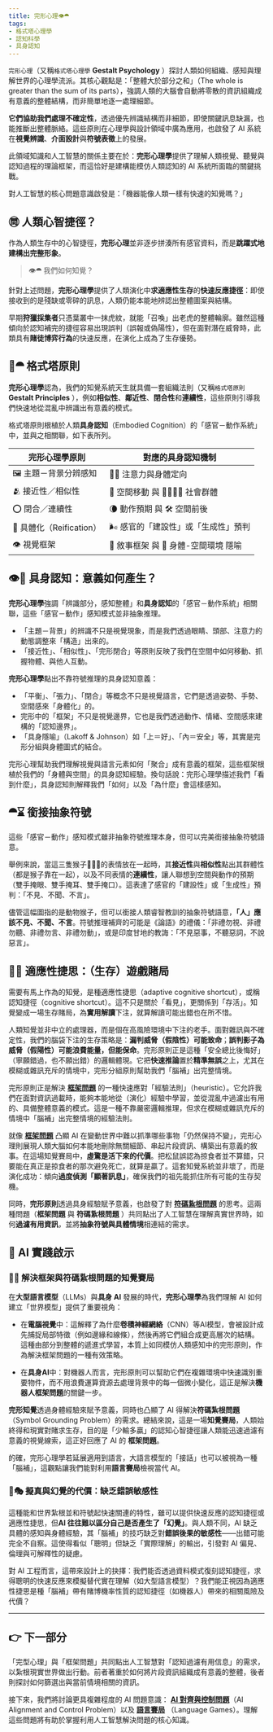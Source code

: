 ```yaml
---
title: 完形心理👁️⯊
tags:
- 格式塔心理學
- 認知科學
- 具身認知
---
```

`完形心理`（又稱`格式塔心理學` **Gestalt Psychology** ）探討人類如何組織、感知與理解世界的心理學流派。其核心觀點是：「整體大於部分之和」（The whole is greater than the sum of its parts），強調人類的大腦會自動將零散的資訊組織成有意義的整體結構，而非簡單地逐一處理細節。

**它們協助我們處理不確定性**，透過優先辨識結構而非細節，即使關鍵訊息缺漏，也能推斷出整體脈絡。這些原則在心理學與設計領域中廣為應用，也啟發了 AI 系統在**視覺辨識**、**介面設計**與**符號表徵**上的發展。

此領域知識和人工智慧的關係主要在於：**完形心理學**提供了理解人類視覺、聽覺與認知過程的理論框架，而這恰好是建構能模仿人類認知的 AI 系統所面臨的關鍵挑戰。

對人工智慧的核心問題意識啟發是：「機器能像人類一樣有快速的知覺嗎？」

## ㉄ 人類心智捷徑？

作為人類生存中的心智捷徑，**完形心理**並非逐步拼湊所有感官資料，而是**跳躍式地建構出完整形象**。

> 👁️⯊ 我們如何知覺？

針對上述問題，**完形心理學**提供了人類演化中**求適應性生存**的**快速反應捷徑**：即使接收到的是殘缺或零碎的訊息，人類仍能本能地辨認出整體圖案與結構。

早期**狩獵採集者**只憑葉叢中一抹虎紋，就能「召喚」出老虎的整體輪廓。雖然這種傾向於認知補完的捷徑容易出現誤判（誤報或偽陽性），但在面對潛在威脅時，此類具有**賭徒博弈行為**的快速反應，在演化上成為了生存優勢。

## 🔗⯊ 格式塔原則

**完形心理學**認為，我們的知覺系統天生就具備一套組織法則（又稱`格式塔原則` **Gestalt Principles** ），例如**相似性**、**鄰近性**、**閉合性**和**連續性**，這些原則引導我們快速地從混亂中辨識出有意義的模式。

格式塔原則根植於人類**具身認知**（Embodied Cognition）的「感官－動作系統」中，並與之相關聯，如下表所列。

| 完形心理學原則             | 對應的具身認知機制                  |
| ------------------- | -------------------------- |
| 🖼️ 主題－背景分辨感知       | 🧘‍♂️ 注意力與身體定向             |
| 🫂 接近性／相似性          | 💨 空間移動 與 👨‍👩‍👧‍👦 社會群體 |
| ⭕ 閉合／連續性            | 🌘 動作預期 與 🛠 空間前後          |
| 👻 具體化（Reification） | 🌬️ 感官的「建設性」或「生成性」預判       |
| 👁️ 視覺框架            | 📜 敘事框架 與 🌆 身體-空間環境 隱喻    |

## 👁💪 具身認知：意義如何產生？

**完形心理學**強調「辨識部分，感知整體」和**具身認知**的「感官－動作系統」相關聯，這些「感官－動作」感知模式並非抽象推理。

- 「主題－背景」的辨識不只是視覺現象，而是我們透過眼睛、頭部、注意力的動態調整來「構造」出來的。
- 「接近性」、「相似性」、「完形閉合」等原則反映了我們在空間中如何移動、抓握物體、與他人互動。

**完形心理學**點出不靠符號推理的具身認知意義：

- 「平衡」、「張力」、「閉合」等概念不只是視覺語言，它們是透過姿勢、手勢、空間感來「身體化」的。
- 完形中的「框架」不只是視覺邊界，它也是我們透過動作、情緒、空間感來建構的「認知邊界」。
- 「具身隱喻」（Lakoff & Johnson）如「上＝好」、「內＝安全」等，其實是完形分組與身體圖式的結合。

完形心理幫助我們理解視覺與語言元素如何「聚合」成有意義的框架，這些框架根植於我們的「身體與空間」的具身認知經驗。換句話說：完形心理學描述我們「看到什麼」，具身認知則解釋我們「如何」以及「為什麼」會這樣感知。

## ⯊⌛ 銜接抽象符號

這些「感官－動作」感知模式雖非抽象符號推理本身，但可以完美銜接抽象符號語意。

舉例來說，當這三隻猴子🙈🙉🙊的表情放在一起時，其**接近性**與**相似性**點出其群體性（都是猴子靠在一起），以及不同表情的**連續性**，讓人聯想到空間與動作的預期（雙手掩眼、雙手掩耳、雙手掩口）。這表達了感官的「建設性」或「生成性」預判：「不見、不聞、不言」。

儘管這幅圖指的是動物猴子，但可以銜接人類睿智教訓的抽象符號語意，**「人」應該不見、不聞、不言**。符號推理補齊的可能是《論語》的禮儀：「非禮勿視、非禮勿聽、非禮勿言、非禮勿動」，或是印度甘地的教誨：「不見惡事，不聽惡詞，不說惡言」。

## 🧬🎲 適應性捷思：（生存）遊戲賭局

需要有馬上作為的知覺，是種適應性捷思（adaptive cognitive shortcut），或稱認知捷徑（cognitive shortcut）。這不只是關於「看見」，更關係到「存活」。知覺變成一場生存賭局，為**實用解讀**下注，就算解讀可能出錯也在所不惜。

人類知覺並非中立的處理器，而是個在高風險環境中下注的老手。面對雜訊與不確定性，我們的腦袋下注的生存策略是：**漏判威脅（假陰性）可能致命**；**誤判影子為威脅（假陽性）可能浪費能量，但能保命**。完形原則正是這種「安全總比後悔好」（寧願錯過，也不願出錯）的邏輯體現。它把**快速推論**置於**精準無誤**之上，尤其在模糊或雜訊充斥的情境中，完形分組原則幫助我們「腦補」出完整情境。

完形原則正是解決 **[框架問題](01-04-Frame_Problem.zh-hant)** 的一種快速應對「經驗法則」（heuristic）。它允許我們在面對資訊過載時，能夠本能地從（演化）經驗中學習，並從混亂中過濾出有用的、具備整體意義的模式。這是一種不靠嚴密邏輯推理，但求在模糊或雜訊充斥的情境中「腦補」出完整情境的經驗法則。

就像 **[框架問題](01-04-Frame_Problem.zh-hant)** 凸顯 AI 在變動世界中難以抓準哪些事物「仍然保持不變」，完形心理則展現人類大腦如何本能地刪除無關細節、串起片段資訊、構築出有意義的敘事。在這場知覺賽局中，**虛驚是活下來的代價**。把松鼠誤認為掠食者並不算錯，只要能在真正是掠食者的那次避免死亡，就算是贏了。這套知覺系統並非壞了，而是演化成功：傾向**過度偵測「顯著訊息」**，確保我們的祖先能抓住所有可能的生存契機。

同時，**完形原則**透過具身經驗賦予意義，也啟發了對 **[符碼紥根問題](01-03-Symbol_Grounding_Problem.zh-hant)** 的思考。這兩種問題（**框架問題** 與 **符碼紥根問題** ）共同點出了人工智慧在理解真實世界時，如何**過濾有用資訊**，並將**抽象符號與具體情境**相連結的需求。

## 📌 AI 實踐啟示

### 🤖🎲 解決框架與符碼紥根問題的知覺賽局

在**大型語言模型**（LLMs）與**具身 AI** 發展的時代，**完形心理學**為我們理解 AI 如何建立「世界模型」提供了重要視角：

- 在**電腦視覺**中：這解釋了為什麼**卷積神經網絡**（CNN）等AI模型，會被設計成先捕捉局部特徵（例如邊緣和線條），然後再將它們組合成更高層次的結構。這種由部分到整體的遞進式學習，本質上如同模仿人類感知中的完形原則，作為解決框架問題的一種有效策略。
    
- 在**具身AI**中：對機器人而言，完形原則可以幫助它們在複雜環境中快速識別重要物件，而不用浪費運算資源去處理背景中的每一個微小變化，這正是解決**機器人框架問題**的關鍵一步。

**完形知覺**透過身體經驗來賦予意義，同時也凸顯了 AI 得解決**符碼紮根問題**（Symbol Grounding Problem）的需求。總結來說，這是一場**知覺賽局**，人類始終得和現實對賭求生存，目的是「少輸多贏」的認知心智捷徑讓人類能迅速過濾有意義的視覺線索，這正好回應了 AI 的 **框架問題**。

的確，完形心理學若延展適用到語言，大語言模型的「接話」也可以被視為一種「腦補」，這觀點讓我們能對利用**語言賽局**檢視當代 AI。

### 🎲🎭 擬真與幻覺的代價：缺乏錯誤敏感性

這種能和世界紮根並和符號起快速關連的特性，雖可以提供快速反應的認知捷徑或適應性捷思，但**AI 往往難以區分自己是否產生了「幻覺」**。與人類不同，AI 缺乏具體的感知與身體經驗，其「腦補」的技巧缺乏對**錯誤後果的敏感性**——出錯可能完全不自察。這使得看似「聰明」但缺乏「實際理解」的輸出，引發對 AI 偏見、倫理與可解釋性的疑慮。

對 AI 工程而言，這帶來設計上的抉擇：我們能否透過資料模式復刻認知捷徑，求得聰明的快速反應來模擬替代實在理解（如大型語言模型）？我們能正視因為適應性捷思是種「腦補」帶有賭博機率性質的認知捷徑（如機器人）帶來的相關風險及代價？

***
## 👉 下一部分

「完型心理」與「框架問題」共同點出人工智慧對「認知過濾有用信息」的需求，以紮根現實世界做出行動。前者著重於如何將片段資訊組織成有意義的整體，後者則探討如何篩選出與當前情境相關的資訊。

接下來，我們將討論更具複雜程度的 AI 問題意識： **[AI 對齊與控制問題](01-06-AI_Alignment_Control_Problem.zh-hant)**（AI Alignment and Control Problem）以及 **[語言賽局](01-07-Language_Games.zh-hant)** （Language Games）。理解這些問題將有助於掌握利用人工智慧解決問題的核心知識。

